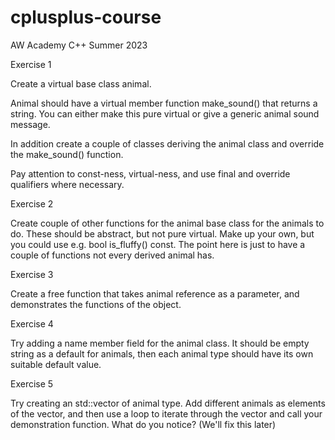 # cplusplus-course
AW Academy C++ Summer 2023

Exercise 1

Create a virtual base class animal.

Animal should have a virtual member function make_sound() that returns a string.   You can either make this pure virtual or give a generic animal sound message.

In addition create a couple of classes deriving the animal class and override the make_sound() function.

 

Pay attention to const-ness, virtual-ness, and use final and override qualifiers where necessary.

 

Exercise 2

Create couple of other functions for the animal base class for the animals to do.  These should be abstract, but not pure virtual.  Make up your own, but you could use e.g. bool is_fluffy() const.  The point here is just to have a couple of functions not every derived animal has.

 

Exercise 3

Create a free function that takes animal reference as a parameter, and demonstrates the functions of the object.

 

Exercise 4

Try adding a name member field for the animal class.  It should be empty string as a default for animals, then each animal type should have its own suitable default value.

 

Exercise 5

Try creating an std::vector of animal type.  Add different animals as elements of the vector, and then use a loop to iterate through the vector and call your demonstration function.  What do you notice?  (We'll fix this later)
